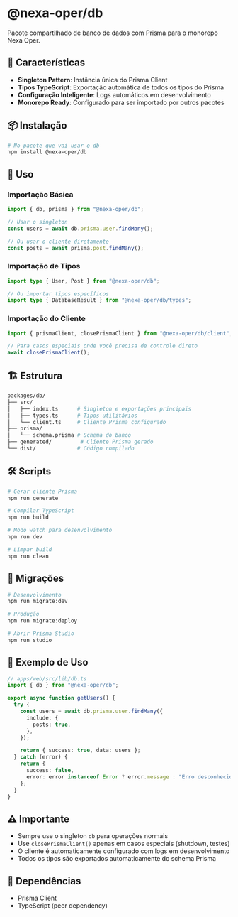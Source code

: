 # @nexa-oper/db

Pacote compartilhado de banco de dados com Prisma para o monorepo Nexa Oper.

## 🚀 Características

- **Singleton Pattern**: Instância única do Prisma Client
- **Tipos TypeScript**: Exportação automática de todos os tipos do Prisma
- **Configuração Inteligente**: Logs automáticos em desenvolvimento
- **Monorepo Ready**: Configurado para ser importado por outros pacotes

## 📦 Instalação

```bash
# No pacote que vai usar o db
npm install @nexa-oper/db
```

## 🔧 Uso

### Importação Básica

```typescript
import { db, prisma } from "@nexa-oper/db";

// Usar o singleton
const users = await db.prisma.user.findMany();

// Ou usar o cliente diretamente
const posts = await prisma.post.findMany();
```

### Importação de Tipos

```typescript
import type { User, Post } from "@nexa-oper/db";

// Ou importar tipos específicos
import type { DatabaseResult } from "@nexa-oper/db/types";
```

### Importação do Cliente

```typescript
import { prismaClient, closePrismaClient } from "@nexa-oper/db/client";

// Para casos especiais onde você precisa de controle direto
await closePrismaClient();
```

## 🏗️ Estrutura

```bash
packages/db/
├── src/
│   ├── index.ts      # Singleton e exportações principais
│   ├── types.ts      # Tipos utilitários
│   └── client.ts     # Cliente Prisma configurado
├── prisma/
│   └── schema.prisma # Schema do banco
├── generated/         # Cliente Prisma gerado
└── dist/             # Código compilado
```

## 🛠️ Scripts

```bash
# Gerar cliente Prisma
npm run generate

# Compilar TypeScript
npm run build

# Modo watch para desenvolvimento
npm run dev

# Limpar build
npm run clean
```

## 🔄 Migrações

```bash
# Desenvolvimento
npm run migrate:dev

# Produção
npm run migrate:deploy

# Abrir Prisma Studio
npm run studio
```

## 📝 Exemplo de Uso

```typescript
// apps/web/src/lib/db.ts
import { db } from "@nexa-oper/db";

export async function getUsers() {
  try {
    const users = await db.prisma.user.findMany({
      include: {
        posts: true,
      },
    });

    return { success: true, data: users };
  } catch (error) {
    return {
      success: false,
      error: error instanceof Error ? error.message : "Erro desconhecido",
    };
  }
}
```

## ⚠️ Importante

- Sempre use o singleton `db` para operações normais
- Use `closePrismaClient()` apenas em casos especiais (shutdown, testes)
- O cliente é automaticamente configurado com logs em desenvolvimento
- Todos os tipos são exportados automaticamente do schema Prisma

## 🔗 Dependências

- Prisma Client
- TypeScript (peer dependency)
